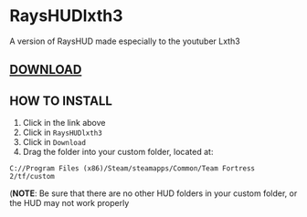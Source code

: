 # RaysHUDlxth3
A version of RaysHUD made especially to the youtuber Lxth3

## [DOWNLOAD](https://drive.google.com/open?id=1IVMXd20ybJyeGZ5zIuLLb8zI56owYRVK)

## HOW TO INSTALL

1. Click in the link above
2. Click in `RaysHUDlxth3`
3. Click in `Download`
4. Drag the folder into your custom folder, located at:

`C://Program Files (x86)/Steam/steamapps/Common/Team Fortress 2/tf/custom`

(**NOTE**: Be sure that there are no other HUD folders in your custom folder, or the HUD may not work properly







